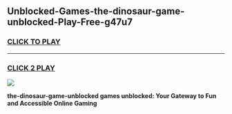 
## Unblocked-Games-the-dinosaur-game-unblocked-Play-Free-g47u7
<h3>
<a href="https://premium76.site?title=the-dinosaur-game-unblocked&ref=10A">CLICK TO PLAY</a></h3>
<hr>

<h3>
<a href="https://premium76.site?title=the-dinosaur-game-unblocked&ref=10A">CLICK 2 PLAY</a>
  
</h3>

<a href="https://premium76.site?title=the-dinosaur-game-unblocked&ref=10A"><img src="https://clearcache.store/games.png"></a>


**the-dinosaur-game-unblocked games unblocked: Your Gateway to Fun and Accessible Online Gaming**
